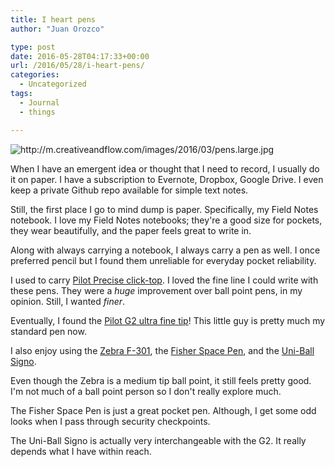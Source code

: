 ```yaml
---
title: I heart pens
author: "Juan Orozco" 

type: post
date: 2016-05-28T04:17:33+00:00
url: /2016/05/28/i-heart-pens/
categories:
  - Uncategorized
tags:
  - Journal
  - things

---
```

<img src="https://i0.wp.com/m.creativeandflow.com/images/2016/03/pens.small.jpg?w=580" alt="http://m.creativeandflow.com/images/2016/03/pens.large.jpg" data-recalc-dims="1" />
  
When I have an emergent idea or thought that I need to record, I usually do it on paper. I have a subscription to Evernote, Dropbox, Google Drive. I even keep a private Github repo available for simple text notes.

Still, the first place I go to mind dump is paper. Specifically, my Field Notes notebook. I love my Field Notes notebooks; they're a good size for pockets, they wear beautifully, and the paper feels great to write in.

Along with always carrying a notebook, I always carry a pen as well. I once preferred pencil but I found them unreliable for everyday pocket reliability.

I used to carry [Pilot Precise click-top][1]. I loved the fine line I could write with these pens. They were a _huge_ improvement over ball point pens, in my opinion. Still, I wanted _finer_.

Eventually, I found the [Pilot G2 ultra fine tip][2]! This little guy is pretty much my standard pen now.

I also enjoy using the [Zebra F-301][3], the [Fisher Space Pen][4], and the [Uni-Ball Signo][5].

Even though the Zebra is a medium tip ball point, it still feels pretty good. I'm not much of a ball point person so I don't really explore much.

The Fisher Space Pen is just a great pocket pen. Although, I get some odd looks when I pass through security checkpoints.

The Uni-Ball Signo is actually very interchangeable with the G2. It really depends what I have within reach.

 [1]: http://www.amazon.com/Pilot-Precise-Retractable-Rolling-26062/dp/B001E6A9M8/ref=sr_1_2?ie=UTF8&qid=1463657160
 [2]: http://www.amazon.com/Pilot-Retractable-Premium-Roller-31277/dp/B0017TMMLS/ref=sr_1_1
 [3]: http://www.amazon.com/dp/B001CRVUPE?psc=1
 [4]: http://www.amazon.com/Fisher-400B-Space-Bullet-Pen/dp/B000WGD13U/ref=sr_1_5
 [5]: http://www.amazon.com/uni-ball-Retractable-Translucent-12-Pack-33950/dp/B000FDR47E/ref=sr_1_1
